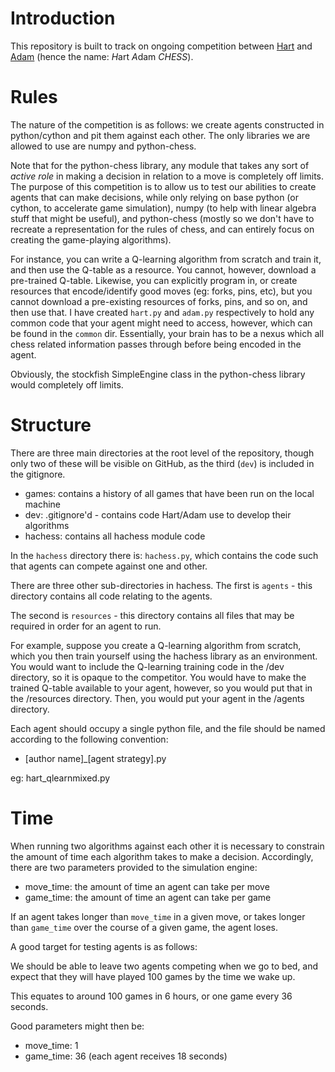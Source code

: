 # Introduction

This repository is built to track on ongoing competition between [Hart](https://www.github.com/harttraveller) and [Adam](https://www.github.com/adamatbi) (hence the name: *H*art *A*dam _CHESS_).

# Rules

The nature of the competition is as follows: we create agents constructed in python/cython and pit them against each other. The only libraries we are allowed to use are numpy and python-chess.

Note that for the python-chess library, any module that takes any sort of _active role_ in making a decision in relation to a move is completely off limits. The purpose of this competition is to allow us to test our abilities to create agents that can make decisions, while only relying on base python (or cython, to accelerate game simulation), numpy (to help with linear algebra stuff that might be useful), and python-chess (mostly so we don't have to recreate a representation for the rules of chess, and can entirely focus on creating the game-playing algorithms).

For instance, you can write a Q-learning algorithm from scratch and train it, and then use the Q-table as a resource. You cannot, however, download a pre-trained Q-table. Likewise, you can explicitly program in, or create resources that encode/identify good moves (eg: forks, pins, etc), but you cannot download a pre-existing resources of forks, pins, and so on, and then use that. I have created `hart.py` and `adam.py` respectively to hold any common code that your agent might need to access, however, which can be found in the `common` dir. Essentially, your brain has to be a nexus which all chess related information passes through before being encoded in the agent.

Obviously, the stockfish SimpleEngine class in the python-chess library would completely off limits.

# Structure

There are three main directories at the root level of the repository, though only two of these will be visible on GitHub, as the third (`dev`) is included in the gitignore.

- games: contains a history of all games that have been run on the local machine
- dev: .gitignore'd - contains code Hart/Adam use to develop their algorithms
- hachess: contains all hachess module code

In the `hachess` directory there is: `hachess.py`, which contains the code such that agents can compete against one and other.

There are three other sub-directories in hachess. The first is `agents` - this directory contains all code relating to the agents.

The second is `resources` - this directory contains all files that may be required in order for an agent to run.

For example, suppose you create a Q-learning algorithm from scratch, which you then train yourself using the hachess library as an environment. You would want to include the Q-learning training code in the /dev directory, so it is opaque to the competitor. You would have to make the trained Q-table available to your agent, however, so you would put that in the /resources directory. Then, you would put your agent in the /agents directory.

Each agent should occupy a single python file, and the file should be named according to the following convention:

- [author name]\_[agent strategy].py

eg: hart_qlearnmixed.py

# Time

When running two algorithms against each other it is necessary to constrain the amount of time each algorithm takes to make a decision. Accordingly, there are two parameters provided to the simulation engine:

- move_time: the amount of time an agent can take per move
- game_time: the amount of time an agent can take per game

If an agent takes longer than `move_time` in a given move, or takes longer than `game_time` over the course of a given game, the agent loses.

A good target for testing agents is as follows:

We should be able to leave two agents competing when we go to bed, and expect that they will have played 100 games by the time we wake up.

This equates to around 100 games in 6 hours, or one game every 36 seconds.

Good parameters might then be:

- move_time: 1
- game_time: 36 (each agent receives 18 seconds)
